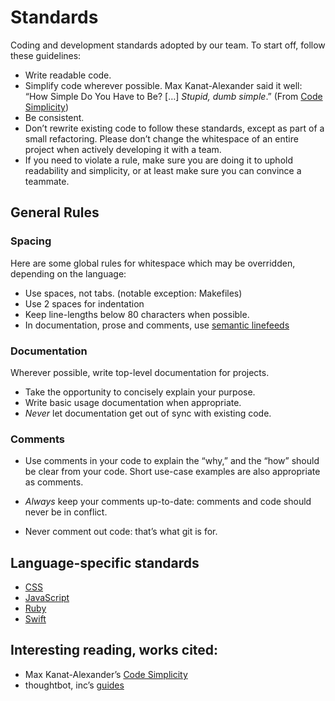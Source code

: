 # Standards

Coding and development standards adopted by our team.
To start off, follow these guidelines:

* Write readable code.
* Simplify code wherever possible.
  Max Kanat-Alexander said it well:
  “How Simple Do You Have to Be?
  […] *Stupid, dumb simple*.”
  (From [Code Simplicity](http://www.codesimplicity.com/book/))
* Be consistent.
* Don’t rewrite existing code to follow these standards,
  except as part of a small refactoring.
  Please don’t change the whitespace of an entire project
  when actively developing it with a team.
* If you need to violate a rule,
  make sure you are doing it to uphold readability and simplicity,
  or at least make sure you can convince a teammate.

## General Rules

### Spacing

Here are some global rules for whitespace
which may be overridden,
depending on the language:

* Use spaces, not tabs. (notable exception: Makefiles)
* Use 2 spaces for indentation
* Keep line-lengths below 80 characters when possible.
* In documentation, prose and comments,
  use [semantic linefeeds](http://rhodesmill.org/brandon/2012/one-sentence-per-line/)

### Documentation

Wherever possible, write top-level documentation for projects.

* Take the opportunity to concisely explain your purpose.
* Write basic usage documentation when appropriate.
* *Never* let documentation get out of sync with existing code.

### Comments

* Use comments in your code to explain the “why,”
  and the “how” should be clear from your code.
  Short use-case examples are also appropriate as comments.

* *Always* keep your comments up-to-date:
  comments and code should never be in conflict.
* Never comment out code: that’s what git is for.

## Language-specific standards

* [CSS](/css.md)
* [JavaScript](/javascript.md)
* [Ruby](/ruby.md)
* [Swift](/swift.md)

## Interesting reading, works cited:

* Max Kanat-Alexander’s [Code Simplicity](http://www.codesimplicity.com/book/)
* thoughtbot, inc’s [guides](https://github.com/thoughtbot/guides)
